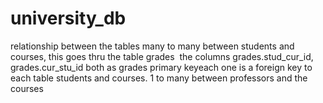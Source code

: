 # university_db
relationship between the tables many to many between students and courses, this goes thru the table grades  the columns grades.stud_cur_id, grades.cur_stu_id both as grades primary keyeach one is a foreign key to each table students and courses.
1 to many between professors and the courses 